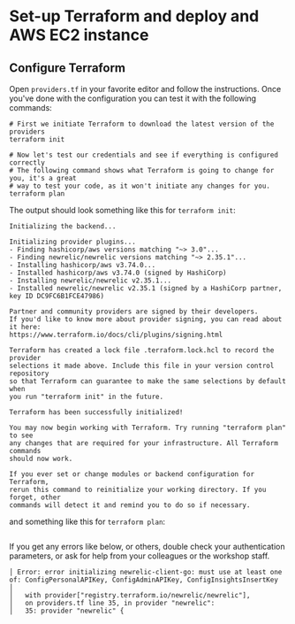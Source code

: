 # Set-up Terraform and deploy and AWS EC2 instance

## Configure Terraform

Open `providers.tf` in your favorite editor and follow the instructions. Once you've done with the configuration you can test it with the following commands:

```shell
# First we initiate Terraform to download the latest version of the providers
terraform init

# Now let's test our credentials and see if everything is configured correctly
# The following command shows what Terraform is going to change for you, it's a great
# way to test your code, as it won't initiate any changes for you.
terraform plan
```

The output should look something like this for `terraform init`:
```
Initializing the backend...

Initializing provider plugins...
- Finding hashicorp/aws versions matching "~> 3.0"...
- Finding newrelic/newrelic versions matching "~> 2.35.1"...
- Installing hashicorp/aws v3.74.0...
- Installed hashicorp/aws v3.74.0 (signed by HashiCorp)
- Installing newrelic/newrelic v2.35.1...
- Installed newrelic/newrelic v2.35.1 (signed by a HashiCorp partner, key ID DC9FC6B1FCE47986)

Partner and community providers are signed by their developers.
If you'd like to know more about provider signing, you can read about it here:
https://www.terraform.io/docs/cli/plugins/signing.html

Terraform has created a lock file .terraform.lock.hcl to record the provider
selections it made above. Include this file in your version control repository
so that Terraform can guarantee to make the same selections by default when
you run "terraform init" in the future.

Terraform has been successfully initialized!

You may now begin working with Terraform. Try running "terraform plan" to see
any changes that are required for your infrastructure. All Terraform commands
should now work.

If you ever set or change modules or backend configuration for Terraform,
rerun this command to reinitialize your working directory. If you forget, other
commands will detect it and remind you to do so if necessary.
```

and something like this for `terraform plan`:
```

```

If you get any errors like below, or others, double check your authentication parameters, or ask for help
from your colleagues or the workshop staff.

```
│ Error: error initializing newrelic-client-go: must use at least one of: ConfigPersonalAPIKey, ConfigAdminAPIKey, ConfigInsightsInsertKey
│
│   with provider["registry.terraform.io/newrelic/newrelic"],
│   on providers.tf line 35, in provider "newrelic":
│   35: provider "newrelic" {
```
